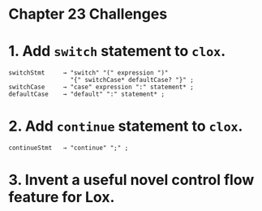 Chapter 23 Challenges
=====================

# 1. Add `switch` statement to `clox`.

```
switchStmt     → "switch" "(" expression ")"
                 "{" switchCase* defaultCase? "}" ;
switchCase     → "case" expression ":" statement* ;
defaultCase    → "default" ":" statement* ;
```

# 2. Add `continue` statement to `clox`.

```
continueStmt   → "continue" ";" ;
```

# 3. Invent a useful novel control flow feature for Lox.
